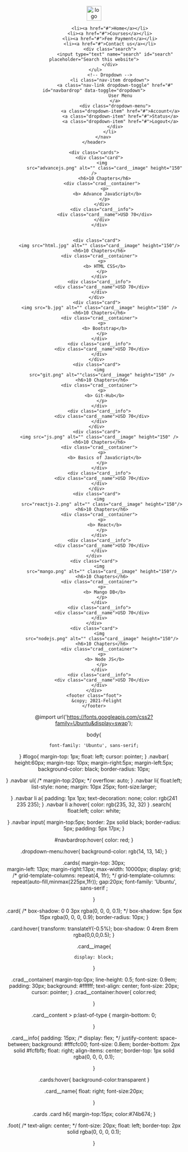 <!DOCTYPE html>
<html lang="en">

<head>
    <meta charset="UTF-8">
    <meta name="viewport" content="width=device-width, initial-scale=1.0">
    <meta http-equiv="X-UA-Compatible" content="ie=edge">
    <title>Felight</title>
    <link rel="stylesheet" href="website.css">
    <link rel="stylesheet" href="https://maxcdn.bootstrapcdn.com/bootstrap/4.5.2/css/bootstrap.min.css">
    <script src="https://ajax.googleapis.com/ajax/libs/jquery/3.5.1/jquery.min.js"></script>
    <script src="https://cdnjs.cloudflare.com/ajax/libs/popper.js/1.16.0/umd/popper.min.js"></script>
    <script src="https://maxcdn.bootstrapcdn.com/bootstrap/4.5.2/js/bootstrap.min.js"></script>
</head>

<body>
    <header>
        <nav class="navbar">
            <ul>
                <img id="logo" src="felight.jpg" height="40" alt="logo" >

                <li><a href="#">Home</a></li>
                <li><a href="#">Courses</a></li>
                <li><a href="#">Fee Payment</a></li>
                <li><a href="#">Contact us</a></li>
                <div class="search">
                    <input type="text" name="search" id="search" placeholder="Search this website">
                </div>
            </ul>       
                <!-- Dropdown -->
                <li class="nav-item dropdown">
                    <a class="nav-link dropdown-toggle" href="#" id="navbardrop" data-toggle="dropdown">
                        User Menu
                    </a>
                    <div class="dropdown-menu">
                        <a class="dropdown-item" href="#">Account</a>
                        <a class="dropdown-item" href="#">Status</a>
                        <a class="dropdown-item" href="#">Logout</a>
                    </div>
                </li>
           </nav>
    </header>

    <div class="cards">
        <div class="card">
          <img
            src="advancejs.png" alt="" class="card__image" height="150" />
            <h6>10 Chapters</h6>
          <div class="crad__container">
            <p>
              <b> Advance JavaScript</b>
            </p>
          </div>
          <div class="card__info">
            <div class="card__name">USD 70</div>
          </div>
        </div>

        
      <div class="card">
        <img src="html.jpg" alt="" class="card__image" height="150"/>
        <h6>10 Chapters</h6>
        <div class="crad__container">
          <p>
            <b> HTML CSS</b>
          </p>
        </div>
        <div class="card__info">
          <div class="card__name">USD 70</div>
        </div>
      </div>
      <div class="card">
        <img src="b.jpg" alt="" class="card__image" height="150" />
        <h6>10 Chapters</h6>
        <div class="crad__container">
          <p>
            <b> Bootstrap</b>
          </p>
        </div>
        <div class="card__info">
          <div class="card__name">USD 70</div>
        </div>
      </div>
      <div class="card">
        <img
          src="git.png" alt=""class="card__image" height="150" />
          <h6>10 Chapters</h6>
        <div class="crad__container">
          <p>
            <b> Git-Hub</b>
          </p>
        </div>
        <div class="card__info">
          <div class="card__name">USD 70</div>
        </div>
      </div>
      <div class="card">
        <img src="js.png" alt="" class="card__image" height="150" />
        <h6>10 Chapters</h6>
        <div class="crad__container">
          <p>
            <b> Basics of JavaScript</b>
          </p>
        </div>
        <div class="card__info">
          <div class="card__name">USD 70</div>
        </div>
      </div>
      <div class="card">
        <img
          src="reactjs-2.png" alt="" class="card__image" height="150"/>
          <h6>10 Chapters</h6>
        <div class="crad__container">
          <p>
            <b> React</b>
          </p>
        </div>
        <div class="card__info">
          <div class="card__name">USD 70</div>
        </div>
    </div>
    <div class="card">
        <img
          src="mango.png" alt="" class="card__image" height="150"/>
          <h6>10 Chapters</h6>
        <div class="crad__container">
          <p>
            <b> Mango DB</b>
          </p>
        </div>
        <div class="card__info">
          <div class="card__name">USD 70</div>
        </div>
    </div>
    <div class="card">
        <img
          src="nodejs.png" alt="" class="card__image" height="150"/>
          <h6>10 Chapters</h6>
        <div class="crad__container">
          <p>
            <b> Node JS</b>
          </p>
        </div>
        <div class="card__info">
          <div class="card__name">USD 70</div>
        </div>
    </div>
    <footer class="foot">
      &copy; 2021-Felight
    </footer>
  </div>
</body>
  
</html>




@import url('https://fonts.googleapis.com/css2?family=Ubuntu&display=swap');

body{
    
    font-family: 'Ubuntu', sans-serif;
    
}
#logo{
    margin-top: 1px;
    float: left;
    cursor: pointer;
}
.navbar{
    height:60px;
    margin-top: 10px;
    margin-right:5px;
    margin-left:5px;
    background-color: black;
    border-radius: 10px;
    
}
.navbar ul{
/*     margin-top:20px; */
    overflow: auto;
}
.navbar li{
    float:left;
    list-style: none; 
    margin: 10px 25px;
    font-size:larger;
    
}
.navbar li a{
    padding: 1px 1px;
    text-decoration: none;
    color: rgb(241 235 235);
}
.navbar li a:hover{
    color: rgb(235, 32, 32)
}
.search{
    float:left;
    color: white;
    
}
.navbar input{
    margin-top:5px;
    border: 2px solid black;
    border-radius: 5px;
    padding: 5px 17px;
}

#navbardrop:hover{
    color: red;
}

.dropdown-menu:hover{
    background-color: rgb(14, 13, 14);
}


.cards{
    margin-top: 30px;  
    margin-left: 13px;
    margin-right:13px;
    max-width: 10000px;
    display: grid;
    /* grid-template-columns: repeat(4, 1fr); */
    grid-template-columns: repeat(auto-fill,minmax(225px,1fr));
    gap:20px;
    font-family: 'Ubuntu', sans-serif ;
    
    
    
}

.card{
    /* box-shadow: 0 0 3px rgba(0, 0, 0, 0.1); */
    box-shadow: 5px 5px 15px rgba(0, 0, 0, 0.9);
    border-radius: 10px;
}

.card:hover{
    transform: translateY(-0.5%);
    box-shadow: 0 4rem 8rem rgba(0,0,0,0.5);
}

.card__image{

    display: block;
    
}

.crad__container{
    margin-top:0px;
    line-height: 0.5;
    font-size: 0.9em;
    padding: 30px;
    background: #ffffff;
    text-align: center;
    font-size: 20px;
    cursor: pointer;
}
.crad__container:hover{
    color:red;
   
}

.card__content > p:last-of-type {
    margin-bottom: 0;
    
}

.card__info{
    padding: 15px;
    /* display: flex; */
    justify-content: space-between;
    background: #fffcfc00;
    font-size: 0.8em;
    border-bottom: 2px solid #fcfbfb;
    float: right;
    align-items: center;
    border-top: 1px solid rgba(0, 0, 0, 0.1);

}

.cards:hover{
    background-color:transparent
}

.card__name{
    float: right;
    font-size:20px;

}

.cards .card h6{
    margin-top:15px;
    color:#74b674;
}

.foot{
    /* text-align: center; */
    font-size: 20px;
    float: left;
    border-top: 2px solid rgba(0, 0, 0, 0.1);
   
}
